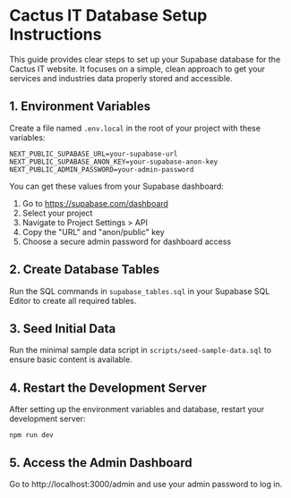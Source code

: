 # Cactus IT Database Setup Instructions

This guide provides clear steps to set up your Supabase database for the Cactus IT website. It focuses on a simple, clean approach to get your services and industries data properly stored and accessible.

## 1. Environment Variables

Create a file named `.env.local` in the root of your project with these variables:

```
NEXT_PUBLIC_SUPABASE_URL=your-supabase-url
NEXT_PUBLIC_SUPABASE_ANON_KEY=your-supabase-anon-key
NEXT_PUBLIC_ADMIN_PASSWORD=your-admin-password
```

You can get these values from your Supabase dashboard:

1. Go to https://supabase.com/dashboard
2. Select your project
3. Navigate to Project Settings > API
4. Copy the "URL" and "anon/public" key
5. Choose a secure admin password for dashboard access

## 2. Create Database Tables

Run the SQL commands in `supabase_tables.sql` in your Supabase SQL Editor to create all required tables.

## 3. Seed Initial Data

Run the minimal sample data script in `scripts/seed-sample-data.sql` to ensure basic content is available.

## 4. Restart the Development Server

After setting up the environment variables and database, restart your development server:

```
npm run dev
```

## 5. Access the Admin Dashboard

Go to http://localhost:3000/admin and use your admin password to log in.
